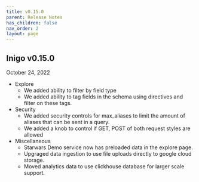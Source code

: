 ```yaml
---
title: v0.15.0
parent: Release Notes
has_children: false
nav_order: 2
layout: page
---
```


## Inigo v0.15.0
October 24, 2022

- Explore
	- We added ability to filter by field type
	- We added ability to tag fields in the schema using directives and filter on these tags.
- Security
	- We added security controls for max_aliases to limit the amount of aliases that can be sent in a query.
	- We added a knob to control if GET, POST of both request styles are allowed
- Miscellaneous
	- Starwars Demo service now has preloaded data in the explore page. 
	- Upgraged data ingestion to use file uploads directly to google cloud storage.
	- Moved analytics data to use clickhouse database for larger scale support.
